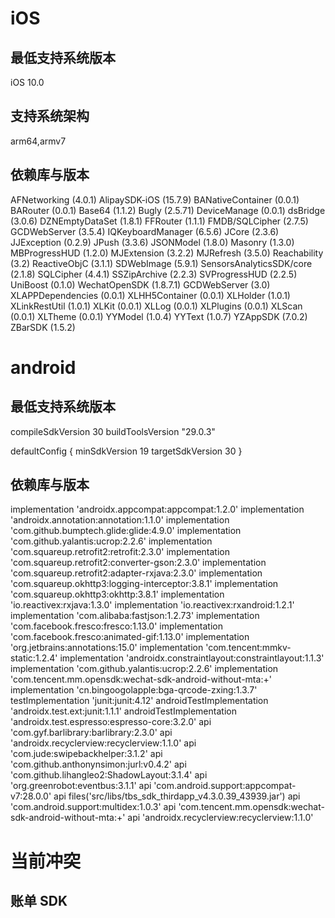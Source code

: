 

# iOS
## 最低支持系统版本
iOS 10.0
## 支持系统架构
arm64,armv7

## 依赖库与版本

AFNetworking (4.0.1)
AlipaySDK-iOS (15.7.9)
BANativeContainer (0.0.1)
BARouter (0.0.1)
Base64 (1.1.2)
Bugly (2.5.71)
DeviceManage (0.0.1)
dsBridge (3.0.6)
DZNEmptyDataSet (1.8.1)
FFRouter (1.1.1)
FMDB/SQLCipher (2.7.5)
GCDWebServer (3.5.4)
IQKeyboardManager (6.5.6)
JCore (2.3.6)
JJException (0.2.9)
JPush (3.3.6)
JSONModel (1.8.0)
Masonry (1.3.0)
MBProgressHUD (1.2.0)
MJExtension (3.2.2)
MJRefresh (3.5.0)
Reachability (3.2)
ReactiveObjC (3.1.1)
SDWebImage (5.9.1)
SensorsAnalyticsSDK/core (2.1.8)
SQLCipher (4.4.1)
SSZipArchive (2.2.3)
SVProgressHUD (2.2.5)
UniBoost (0.1.0)
WechatOpenSDK (1.8.7.1) 
GCDWebServer (3.0)
XLAPPDependencies (0.0.1)
XLHH5Container (0.0.1)
XLHolder (1.0.1)
XLinkRestUtil (1.0.1)
XLKit (0.0.1)
XLLog (0.0.1)
XLPlugins (0.0.1)
XLScan (0.0.1)
XLTheme (0.0.1)
YYModel (1.0.4)
YYText (1.0.7)
YZAppSDK (7.0.2)
ZBarSDK (1.5.2)



# android

## 最低支持系统版本

compileSdkVersion 30
buildToolsVersion "29.0.3"

defaultConfig {
    minSdkVersion 19
    targetSdkVersion 30
}

## 依赖库与版本

implementation 'androidx.appcompat:appcompat:1.2.0'
implementation 'androidx.annotation:annotation:1.1.0'
implementation 'com.github.bumptech.glide:glide:4.9.0'
implementation 'com.github.yalantis:ucrop:2.2.6'
implementation 'com.squareup.retrofit2:retrofit:2.3.0'
implementation 'com.squareup.retrofit2:converter-gson:2.3.0'
implementation 'com.squareup.retrofit2:adapter-rxjava:2.3.0'
implementation 'com.squareup.okhttp3:logging-interceptor:3.8.1'
implementation 'com.squareup.okhttp3:okhttp:3.8.1'
implementation 'io.reactivex:rxjava:1.3.0'
implementation 'io.reactivex:rxandroid:1.2.1'
implementation 'com.alibaba:fastjson:1.2.73'
implementation 'com.facebook.fresco:fresco:1.13.0'
implementation 'com.facebook.fresco:animated-gif:1.13.0'
implementation 'org.jetbrains:annotations:15.0'
implementation 'com.tencent:mmkv-static:1.2.4'
implementation 'androidx.constraintlayout:constraintlayout:1.1.3'
implementation 'com.github.yalantis:ucrop:2.2.6'
implementation 'com.tencent.mm.opensdk:wechat-sdk-android-without-mta:+'
implementation 'cn.bingoogolapple:bga-qrcode-zxing:1.3.7'
testImplementation 'junit:junit:4.12'
androidTestImplementation 'androidx.test.ext:junit:1.1.1'
androidTestImplementation 'androidx.test.espresso:espresso-core:3.2.0'
api 'com.gyf.barlibrary:barlibrary:2.3.0'
api 'androidx.recyclerview:recyclerview:1.1.0'
api 'com.jude:swipebackhelper:3.1.2'
api 'com.github.anthonynsimon:jurl:v0.4.2'
api 'com.github.lihangleo2:ShadowLayout:3.1.4'
api 'org.greenrobot:eventbus:3.1.1'
api 'com.android.support:appcompat-v7:28.0.0'
api files('src/libs/tbs_sdk_thirdapp_v4.3.0.39_43939.jar')
api 'com.android.support:multidex:1.0.3'
api 'com.tencent.mm.opensdk:wechat-sdk-android-without-mta:+'
api 'androidx.recyclerview:recyclerview:1.1.0'



# 当前冲突

## 账单 SDK

 